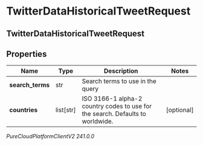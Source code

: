 # TwitterDataHistoricalTweetRequest

## TwitterDataHistoricalTweetRequest

## Properties

|Name | Type | Description | Notes|
|------------ | ------------- | ------------- | -------------|
| **search_terms** | str | Search terms to use in the query | |
| **countries** | list[str] | ISO 3166-1 alpha-2 country codes to use for the search. Defaults to worldwide. | [optional] |



_PureCloudPlatformClientV2 241.0.0_
